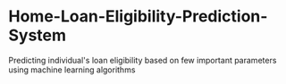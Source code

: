 # Home-Loan-Eligibility-Prediction-System
Predicting individual's loan eligibility based on few important parameters using machine learning algorithms
